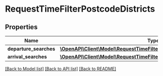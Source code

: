# RequestTimeFilterPostcodeDistricts

## Properties
Name | Type | Description | Notes
------------ | ------------- | ------------- | -------------
**departure_searches** | [**\OpenAPI\Client\Model\RequestTimeFilterPostcodeDistrictsDepartureSearch[]**](RequestTimeFilterPostcodeDistrictsDepartureSearch.md) |  | [optional] 
**arrival_searches** | [**\OpenAPI\Client\Model\RequestTimeFilterPostcodeDistrictsArrivalSearch[]**](RequestTimeFilterPostcodeDistrictsArrivalSearch.md) |  | [optional] 

[[Back to Model list]](../README.md#documentation-for-models) [[Back to API list]](../README.md#documentation-for-api-endpoints) [[Back to README]](../README.md)


